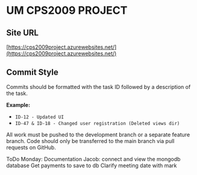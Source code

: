# UM CPS2009 PROJECT

## Site URL
[https://cps2009project.azurewebsites.net/](https://cps2009project.azurewebsites.net/)

## Commit Style
Commits should be formatted with the task ID followed by a description of the task. 

**Example:**
- `ID-12 - Updated UI`
- `ID-47 & ID-18 - Changed user registration (Deleted views dir)`

All work must be pushed to the development branch or a separate feature branch. Code should only be transferred to the main branch via pull requests on GitHub.

ToDo Monday:
Documentation
Jacob: connect and view the mongodb database
Get payments to save to db
Clarify meeting date with mark